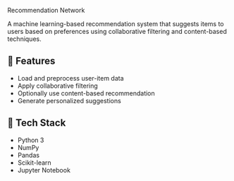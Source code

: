 Recommendation Network

A machine learning-based recommendation system that suggests items to users based on preferences using collaborative filtering and content-based techniques.

## 🚀 Features

- Load and preprocess user-item data
- Apply collaborative filtering
- Optionally use content-based recommendation
- Generate personalized suggestions

## 🧰 Tech Stack

- Python 3
- NumPy
- Pandas
- Scikit-learn
- Jupyter Notebook

